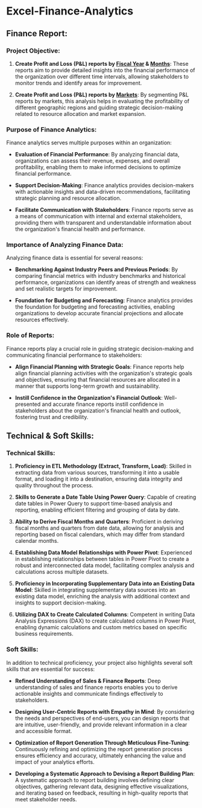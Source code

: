 # Excel-Finance-Analytics
## Finance Report:

### Project Objective:

1. **Create Profit and Loss (P&L) reports by [Fiscal Year]() & [Months]()**: These reports aim to provide detailed insights into the financial performance of the organization over different time intervals, allowing stakeholders to monitor trends and identify areas for improvement.

2. **Create Profit and Loss (P&L) reports by [Markets]()**: By segmenting P&L reports by markets, this analysis helps in evaluating the profitability of different geographic regions and guiding strategic decision-making related to resource allocation and market expansion.

### Purpose of Finance Analytics:

Finance analytics serves multiple purposes within an organization:

- **Evaluation of Financial Performance**: By analyzing financial data, organizations can assess their revenue, expenses, and overall profitability, enabling them to make informed decisions to optimize financial performance.

- **Support Decision-Making**: Finance analytics provides decision-makers with actionable insights and data-driven recommendations, facilitating strategic planning and resource allocation.

- **Facilitate Communication with Stakeholders**: Finance reports serve as a means of communication with internal and external stakeholders, providing them with transparent and understandable information about the organization's financial health and performance.

### Importance of Analyzing Finance Data:

Analyzing finance data is essential for several reasons:

- **Benchmarking Against Industry Peers and Previous Periods**: By comparing financial metrics with industry benchmarks and historical performance, organizations can identify areas of strength and weakness and set realistic targets for improvement.

- **Foundation for Budgeting and Forecasting**: Finance analytics provides the foundation for budgeting and forecasting activities, enabling organizations to develop accurate financial projections and allocate resources effectively.

### Role of Reports:

Finance reports play a crucial role in guiding strategic decision-making and communicating financial performance to stakeholders:

- **Align Financial Planning with Strategic Goals**: Finance reports help align financial planning activities with the organization's strategic goals and objectives, ensuring that financial resources are allocated in a manner that supports long-term growth and sustainability.

- **Instill Confidence in the Organization's Financial Outlook**: Well-presented and accurate finance reports instill confidence in stakeholders about the organization's financial health and outlook, fostering trust and credibility.

## Technical & Soft Skills:

### Technical Skills:

1. **Proficiency in ETL Methodology (Extract, Transform, Load)**: Skilled in extracting data from various sources, transforming it into a usable format, and loading it into a destination, ensuring data integrity and quality throughout the process.

2. **Skills to Generate a Date Table Using Power Query**: Capable of creating date tables in Power Query to support time-based analysis and reporting, enabling efficient filtering and grouping of data by date.

3. **Ability to Derive Fiscal Months and Quarters**: Proficient in deriving fiscal months and quarters from date data, allowing for analysis and reporting based on fiscal calendars, which may differ from standard calendar months.

4. **Establishing Data Model Relationships with Power Pivot**: Experienced in establishing relationships between tables in Power Pivot to create a robust and interconnected data model, facilitating complex analysis and calculations across multiple datasets.

5. **Proficiency in Incorporating Supplementary Data into an Existing Data Model**: Skilled in integrating supplementary data sources into an existing data model, enriching the analysis with additional context and insights to support decision-making.

6. **Utilizing DAX to Create Calculated Columns**: Competent in writing Data Analysis Expressions (DAX) to create calculated columns in Power Pivot, enabling dynamic calculations and custom metrics based on specific business requirements.

### Soft Skills:

In addition to technical proficiency, your project also highlights several soft skills that are essential for success:

- **Refined Understanding of Sales & Finance Reports**: Deep understanding of sales and finance reports enables you to derive actionable insights and communicate findings effectively to stakeholders.

- **Designing User-Centric Reports with Empathy in Mind**: By considering the needs and perspectives of end-users, you can design reports that are intuitive, user-friendly, and provide relevant information in a clear and accessible format.

- **Optimization of Report Generation Through Meticulous Fine-Tuning**: Continuously refining and optimizing the report generation process ensures efficiency and accuracy, ultimately enhancing the value and impact of your analytics efforts.

- **Developing a Systematic Approach to Devising a Report Building Plan**: A systematic approach to report building involves defining clear objectives, gathering relevant data, designing effective visualizations, and iterating based on feedback, resulting in high-quality reports that meet stakeholder needs.
